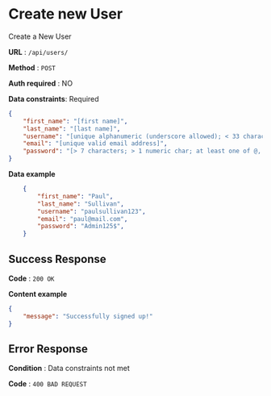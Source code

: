 # Create new User

Create a New User

**URL** : `/api/users/`

**Method** : `POST`

**Auth required** : NO

**Data constraints**: Required

```json
{
    "first_name": "[first name]",
    "last_name": "[last name]",
    "username": "[unique alphanumeric (underscore allowed); < 33 characters]",
    "email": "[unique valid email address]",
    "password": "[> 7 characters; > 1 numeric char; at least one of @, !, #, $, % or ^; > 1 uppercase char; not reserved password (i.e. 'password')]"
}
```

**Data example**

```json
    {
        "first_name": "Paul",
        "last_name": "Sullivan",
        "username": "paulsullivan123",
        "email": "paul@mail.com",
        "password": "Admin125$",
    }
```

## Success Response

**Code** : `200 OK`

**Content example**

```json
{
    "message": "Successfully signed up!"
}
```

## Error Response

**Condition** : Data constraints not met

**Code** : `400 BAD REQUEST`

